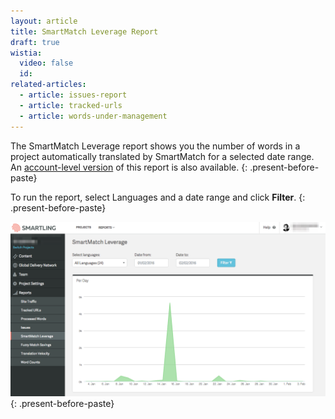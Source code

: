 ```yaml
---
layout: article
title: SmartMatch Leverage Report
draft: true
wistia:
  video: false
  id:
related-articles:
  - article: issues-report
  - article: tracked-urls
  - article: words-under-management
---
```



The SmartMatch Leverage report shows you the number of words in a project automatically translated by SmartMatch for a selected date range. An&nbsp;[account-level version](http://support.smartling.com/hc/en-us/articles/216811267)&nbsp;of this report is also available.
{: .present-before-paste}

To run the report, select Languages and a date range and click&nbsp;**Filter**.
{: .present-before-paste}

![](/uploads/versions/smartling___smartmatch_leverage---x----1268-704x---.png)
{: .present-before-paste}